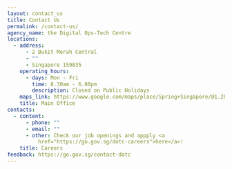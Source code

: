```yaml
---
layout: contact_us
title: Contact Us
permalink: /contact-us/
agency_name: the Digital Ops-Tech Centre
locations:
  - address:
      - 2 Bukit Merah Central
      - ""
      - Singapore 159835
    operating_hours:
      - days: Mon - Fri
        time: 8.30am - 6.00pm
        description: Closed on Public Holidays
    maps_link: https://www.google.com/maps/place/Spring+Singapore/@1.2842535,103.8137014,19.58z/data=!4m15!1m8!3m7!1s0x31da1bd17cb6ab77:0x5cdc890c87a0fb7a!2s2+Bukit+Merah+Central,+Singapore+159835!3b1!8m2!3d1.2843233!4d103.8137666!16s%2Fg%2F11bw3hh4c7!3m5!1s0x31da1bd164eb278d:0xa2366fae5a6cd63d!8m2!3d1.2843268!4d103.8137552!16s%2Fg%2F1v9ggj3p?entry=ttu
    title: Main Office
contacts:
  - content:
      - phone: ""
      - email: ""
      - other: Check our job openings and appply <a
          href="https://go.gov.sg/dotc-careers">here</a>!
    title: Careers
feedback: https://go.gov.sg/contact-dotc
---
```

